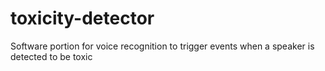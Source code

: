 # toxicity-detector
Software portion for voice recognition to trigger events when a speaker is detected to be toxic
